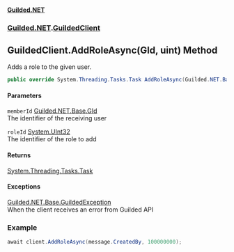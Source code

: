 #### [Guilded.NET](Guilded_NET_Base.md 'Guilded.NET.Base')
### [Guilded.NET](Guilded_NET_Base.md#Guilded_NET 'Guilded.NET').[GuildedClient](GuildedClient.md 'Guilded.NET.GuildedClient')
## GuildedClient.AddRoleAsync(GId, uint) Method
Adds a role to the given user.  
```csharp
public override System.Threading.Tasks.Task AddRoleAsync(Guilded.NET.Base.GId memberId, uint roleId);
```
#### Parameters
<a name='Guilded_NET_GuildedClient_AddRoleAsync(Guilded_NET_Base_GId_uint)_memberId'></a>
`memberId` [Guilded.NET.Base.GId](https://docs.microsoft.com/en-us/dotnet/api/Guilded.NET.Base.GId 'Guilded.NET.Base.GId')  
The identifier of the receiving user
  
<a name='Guilded_NET_GuildedClient_AddRoleAsync(Guilded_NET_Base_GId_uint)_roleId'></a>
`roleId` [System.UInt32](https://docs.microsoft.com/en-us/dotnet/api/System.UInt32 'System.UInt32')  
The identifier of the role to add
  
#### Returns
[System.Threading.Tasks.Task](https://docs.microsoft.com/en-us/dotnet/api/System.Threading.Tasks.Task 'System.Threading.Tasks.Task')  
#### Exceptions
[Guilded.NET.Base.GuildedException](https://docs.microsoft.com/en-us/dotnet/api/Guilded.NET.Base.GuildedException 'Guilded.NET.Base.GuildedException')  
When the client receives an error from Guilded API
### Example
```csharp
await client.AddRoleAsync(message.CreatedBy, 100000000);  
```
